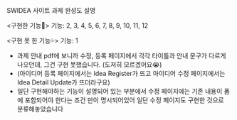 SWIDEA 사이트 과제 완성도 설명

<구현한 기능💜>
기능: 2, 3, 4, 5, 6, 7, 8, 9, 10, 11, 12

<구현 못 한 기능💦>
기능: 1
+ 과제 안내 pdf에 보니까 수정, 등록 페이지에서 각각 타이틀과 안내 문구가 다르게 나오던데, 그건 구현 못했습니다. (도저히 모르겠어요😭)
+ (아이디어 등록 페이지에서는 Idea Register가 뜨고 아이디어 수정 페이지에서는 Idea Detail Update가 뜨더라구요)
+ 일단 구현해야하는 기능이 설명되어 있는 부분에서 수정 페이지에는 기존 내용이 폼에 포함되어야 한다는 조건 만이 명시되어있어 일단 수정 페이지도 구현한 것으로 분류해놓았습니다
